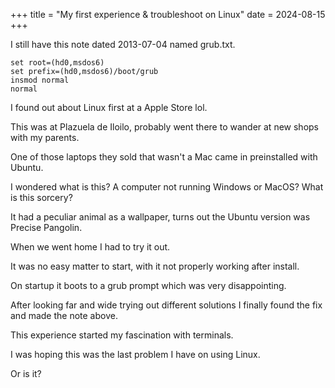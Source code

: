 +++
title = "My first experience & troubleshoot on Linux"
date = 2024-08-15
+++

I still have this note dated 2013-07-04 named grub.txt.           

```
set root=(hd0,msdos6)
set prefix=(hd0,msdos6)/boot/grub
insmod normal
normal
```

I found out about Linux first at a Apple Store lol. 

This was at Plazuela de Iloilo, probably went there to wander at new shops with my parents.

One of those laptops they sold that wasn't a Mac came in preinstalled with Ubuntu.

I wondered what is this? A computer not running Windows or MacOS? What is this sorcery?

It had a peculiar animal as a wallpaper, turns out the Ubuntu version was Precise Pangolin.

When we went home I had to try it out.

It was no easy matter to start, with it not properly working after install.

On startup it boots to a grub prompt which was very disappointing.

After looking far and wide trying out different solutions I finally found the fix and made the note above.

This experience started my fascination with terminals.

I was hoping this was the last problem I have on using Linux. 

Or is it?